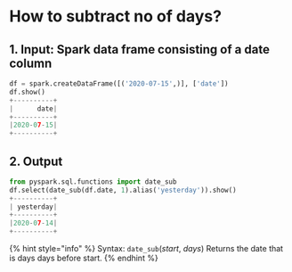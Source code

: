 # How to subtract no of days?

## 1.  Input:  Spark data frame consisting of a date column 

```python
df = spark.createDataFrame([('2020-07-15',)], ['date'])
df.show()
+----------+
|      date|
+----------+
|2020-07-15|
+----------+
```

## 2.  Output

```python
from pyspark.sql.functions import date_sub
df.select(date_sub(df.date, 1).alias('yesterday')).show()
+----------+
| yesterday|
+----------+
|2020-07-14|
+----------+
```

{% hint style="info" %}
Syntax:   `date_sub`\(_start_, _days_\)                                                                                                                             Returns the date that is days days before start.
{% endhint %}

## 

